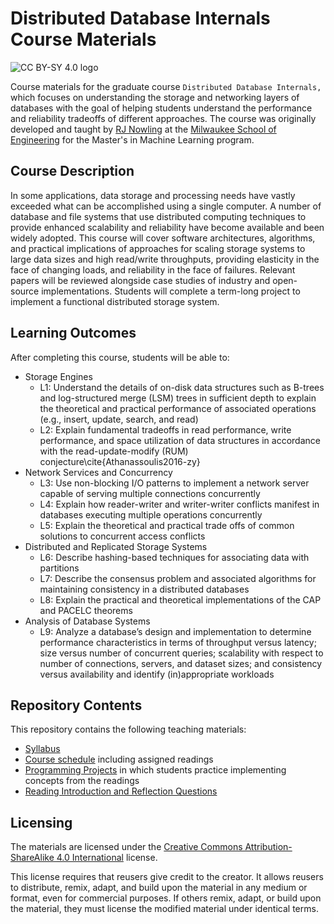 # Distributed Database Internals Course Materials

![CC BY-SY 4.0 logo](https://mirrors.creativecommons.org/presskit/buttons/80x15/png/by-sa.png)

Course materials for the graduate course ``Distributed Database Internals,``
which focuses on understanding the storage and networking layers of databases
with the goal of helping students understand the performance and reliability
tradeoffs of different approaches.  The course was originally developed and taught
by [RJ Nowling](https://rnowling.github.io/) at the
[Milwaukee School of Engineering](https://www.msoe.edu/) for the Master's in Machine
Learning program.

## Course Description
In some applications, data storage and processing needs have vastly exceeded what can be
accomplished using a single computer. A number of database and file systems that use
distributed computing techniques to provide enhanced scalability and reliability have
become available and been widely adopted. This course will cover software architectures,
algorithms, and practical implications of approaches for scaling storage systems to large
data sizes and high read/write throughputs, providing elasticity in the face of changing
loads, and reliability in the face of failures. Relevant papers will be reviewed alongside
case studies of industry and open-source implementations. Students will complete a
term-long project to implement a functional distributed storage system.

## Learning Outcomes
After completing this course, students will be able to:

* Storage Engines
    * L1: Understand the details of on-disk data structures such as B-trees and log-structured merge (LSM) trees in sufficient depth to explain the theoretical and practical performance of associated operations (e.g., insert, update, search, and read)
    * L2: Explain fundamental tradeoffs in read performance, write performance, and space utilization of data structures in accordance with the read-update-modify (RUM) conjecture\cite{Athanassoulis2016-zy}
* Network Services and Concurrency
    * L3: Use non-blocking I/O patterns to implement a network server capable of serving multiple connections concurrently
    * L4: Explain how reader-writer and writer-writer conflicts manifest in databases executing multiple operations concurrently
    * L5: Explain the theoretical and practical trade offs of common solutions to concurrent access conflicts
* Distributed and Replicated Storage Systems
    * L6: Describe hashing-based techniques for associating data with partitions
    * L7: Describe the consensus problem and associated algorithms for maintaining consistency in a distributed databases
    * L8: Explain the practical and theoretical implementations of the CAP and PACELC theorems
* Analysis of Database Systems
    * L9: Analyze a database’s design and implementation to determine performance characteristics in terms of throughput versus latency; size versus number of concurrent queries; scalability with respect to number of connections, servers, and dataset sizes; and consistency versus availability and identify (in)appropriate workloads

## Repository Contents
This repository contains the following teaching materials:

* [Syllabus](Syllabus.docx)
* [Course schedule](Course_Schedule.xlsx) including assigned readings
* [Programming Projects](projects) in which students practice implementing concepts from the readings
* [Reading Introduction and Reflection Questions](readings)

## Licensing
The materials are licensed under the
[Creative Commons Attribution-ShareAlike 4.0 International](https://creativecommons.org/licenses/by-sa/4.0/) license.

This license requires that reusers give credit to the creator. It allows reusers to distribute, remix, adapt, and build upon the material in any medium or format, even for commercial purposes. If others remix, adapt, or build upon the material, they must license the modified material under identical terms.

